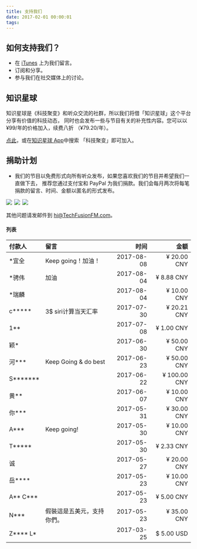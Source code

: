 ```yaml
---
title: 支持我们
date: 2017-02-01 00:00:01
tags:
---
```


## 如何支持我们？
- 在 [iTunes](https://itunes.apple.com/cn/podcast/id1202658654) 上为我们留言。
- 订阅和分享。
- 参与我们在社交媒体上的讨论。

## 知识星球
知识星球是《科技聚变》和听众交流的社群，所以我们将借「知识星球」这个平台分享有价值的科技动态， 同时也会发布一些与节目有关的补充性内容。您可以以 ¥99/年的价格加入，续费八折 （¥79.20/年）。

[点此](https://t.zsxq.com/IEmEM3f)，或在[知识星球 App](https://www.xiaomiquan.com)中搜索 「科技聚变」即可加入。

## 捐助计划
- 我们的节目以免费形式向所有听众发布，如果您喜欢我们的节目并希望我们一直做下去， 推荐您通过支付宝和 PayPal 为我们捐款。我们会每月两次将每笔捐款的留言、时间、金额以匿名的形式发布。

<a href = "https://qr.alipay.com/FKX09288AJOENI0MVZXM12"><img src="https://TechFusionFM.com/images/Alipay-Phone.svg"></a><span style="padding: 3px"></span><a href = "https://techfusionfm.com/images/QR.JPG"><img src="https://TechFusionFM.com/images/Alipay-PC.svg"></a><span style="padding: 3px"></span><a href = "https://paypal.me/techfusionfm/5"><img src="https://TechFusionFM.com/images/Paypal-Phone.svg"></a>

其他问题请发邮件到 hi@TechFusionFM.com。

#### 列表
|付款人 | 留言 |时间 | 金额 |
|:------|:------|------:|------:|
|\*宜全| Keep going！加油！|2017-08-08 |¥ 20.00 CNY|
|\*骋伟|加油| 2017-08-04 |¥ 8.88 CNY|
|\*瑞麟|| 2017-08-04 |¥ 10.00 CNY|
|c\*\*\*\*\* |3$ siri计算当天汇率| 2017-07-30| ¥ 20.21 CNY|
|1\*\*|| 2017-07-08| ¥ 1.00 CNY|
|颖\*| |2017-06-30 |¥ 50.00 CNY|
|河\*\*\* |Keep Going & do best |2017-06-23|¥ 50.00 CNY|
|S\*\*\*\*\*\*\*| |2017-06-22| ¥ 100.00 CNY|
|黄\*\*| |2017-06-07|¥ 10.00 CNY|
|你\*\*\*| |2017-05-31|¥ 30.00 CNY|
|A\*\*\*| Keep going!     |2017-05-30|¥ 10.00 CNY|
|T\*\*\*\*\*|      |2017-05-30|¥ 2.33 CNY|
|诚|      |2017-05-27|¥ 20.00 CNY|
|岳\*\*\*\*|  |   2017-05-23        |   ¥ 10.00 CNY    |
|A\*\* C\*\*\*|    |   2017-05-23        |   ¥ 5.00 CNY    |
|N\*\*\* |    假裝這是五美元，支持你們。  | 2017-05-23     | ¥ 35.00 CNY     |
|Z\*\*\*\* L\*|      |2017-03-25|$ 5.00 USD|